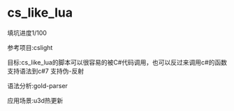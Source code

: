 # cs_like_lua


填坑进度1/100

参考项目:cslight

目标:cs_like_lua的脚本可以很容易的被C#代码调用，也可以反过来调用c#的函数
支持语法到c#7
支持伪-反射

语法分析:gold-parser

应用场景:u3d热更新

